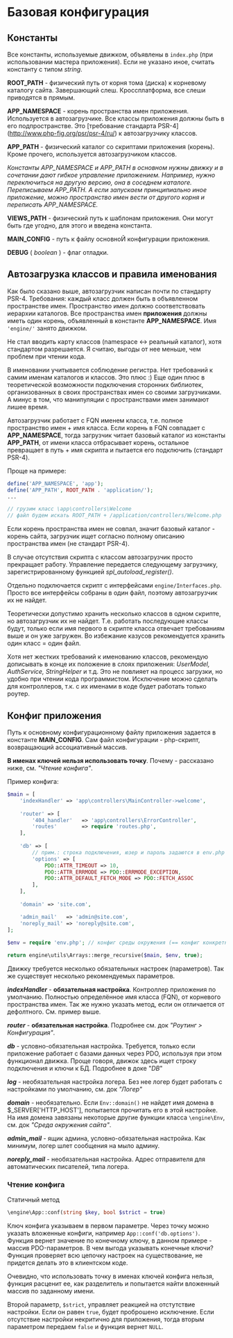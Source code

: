 # Базовая конфигурация

## Константы

Все константы, используемые движком, объявлены в `index.php` (при использовании мастера приложения). Если не указано иное, считать константу с типом *string*.

**ROOT_PATH** - физический путь от корня тома (диска) к корневому каталогу сайта. Завершающий слеш. Кроссплатформа, все слеши приводятся в прямым.

**APP_NAMESPACE** - корень пространства имен приложения. Используется в автозагрузчике. Все классы приложения должны быть в его подпространстве. Это [требование стандарта PSR-4] (http://www.php-fig.org/psr/psr-4/ru/) к автозагрузчику классов.

**APP_PATH** - физический каталог со скриптами приложения (корень). Кроме прочего, используется автозагрузчиком классов.

*Константы APP_NAMESPACE и APP_PATH в основном нужны движку и в сочетании дают гибкое управление приложением. Например, нужно переключиться на другую версию, она в соседнем каталоге. Переписываем APP_PATH. А если запускаем принципиально иное приложение, можно пространство имен вести от другого корня и переписать APP_NAMESPACE.*

**VIEWS_PATH** - физический путь к шаблонам приложения. Они могут быть где угодно, для этого и введена константа.

**MAIN_CONFIG** - путь к файлу основноЙ конфигурации приложения.

**DEBUG** ( *boolean* ) - флаг отладки.

## Автозагрузка классов и правила именования

Как было сказано выше, автозагрузчик написан почти по стандарту PSR-4. Требования: каждый класс должен быть в объявленном пространстве имен. Пространство имен должно соответствовать иерархии каталогов. Все пространства имен **приложения** должны иметь один корень, объявленный в константе **APP_NAMESPACE**. Имя `'engine/'`  занято движком. 

Не стал вводить карту классов (namespace <-> реальный каталог), хотя стандартом разрешается. Я считаю, выгоды от нее меньше, чем проблем при чтении кода.

В именовании учитывается соблюдение регистра. Нет требований к самим именам каталогов и классов. Это плюс :) Еще один плюс в теоретической возможности подключения сторонних библиотек, организованных в своих пространствах имен со своими загрузчиками. А минус в том, что манипуляции с пространствами имен занимают лишее время.

Автозагрузчик работает с FQN именем класса, т.е. полное пространство имен + имя класса. Если корень в FQN совпадает с **APP_NAMESPACE**, тогда загрузчик читает базовый каталог из константы **APP_PATH**, от имени класса отбрасывает корень, остальное превращает в путь + имя скрипта и пытается его подключить (стандарт PSR-4). 

Проще на примере:

```PHP
define('APP_NAMESPACE', 'app');
define('APP_PATH', ROOT_PATH . 'application/');
...

// грузим класс \app\controllers\Welcome
// файл будем искать ROOT_PATH + /application/controllers/Welcome.php
```

Если корень пространства имен не совпал, значит базовый каталог - корень сайта, загрузчик ищет согласно полному описанию пространства имен (не стандарт PSR-4).

В случае отсутствия скрипта с классом автозагрузчик просто прекращает работу. Управление передается следующему загрузчику, зарегистрированному функцией *spl_autoload_register()*.

Отдельно подключается скрипт с интерфейсами `engine/Interfaces.php`. Просто все интерфейсы собраны в один файл, поэтому автозагрузчик их не найдет.

Теоретически допустимо хранить несколько классов в одном скрипте, но автозагрузчик их не найдет. Т.е. работать последующие классы будут, только если имя первого в скрипте класса отвечает требованиям выше и он уже загружен. Во избежание казусов рекомендуется хранить один класс = один файл.

Хотя нет жестких требований к именованию классов, рекомендую дописывать в конце их положение в слоях приложения: *UserModel, AuthService, StringHelper* и т.д. Это не повлияет на процесс загрузки, но удобно при чтении кода программистом. Исключение можно сделать для контроллеров, т.к. с их именами в коде будет работать только роутер.

## Конфиг приложения

Путь к основному конфигурационному файлу приложения задается в константе **MAIN_CONFIG**. Сам файл конфигурации - php-скрипт, возвращающий ассоциативный массив. 

**В именах ключей нельзя использовать точку**. Почему - рассказано ниже, см. *"Чтение конфига"*. 

Пример конфига:
```PHP
$main = [
    'indexHandler' => 'app\controllers\MainController->welcome',
    
    'router' => [
        '404_handler'   => 'app\controllers\ErrorController',
        'routes'        => require 'routes.php',
    ],
    
    'db' => [
        // прим.: строка подключения, юзер и пароль задаются в env.php
        'options' => [
            PDO::ATTR_TIMEOUT => 10,                         
            PDO::ATTR_ERRMODE => PDO::ERRMODE_EXCEPTION,     
            PDO::ATTR_DEFAULT_FETCH_MODE => PDO::FETCH_ASSOC
        ],
    ],
    
    'domain' => 'site.com',

    'admin_mail'   => 'admin@site.com',
    'noreply_mail' => 'noreply@site.com',
];
    
$env = require 'env.php'; // конфиг среды окружения (== конфиг конкретного сервера)

return engine\utils\Arrays::merge_recursive($main, $env, true);

```

Движку требуется несколько обязательных настроек (параметров). Так же существует несколько рекомендуемых параметров.

***indexHandler***  - **обязательная настройка**. Контроллер приложения по умолчанию. Полностью определённое имя класса (FQN), от корневого пространства имен. Так же нужно указать метод, если он отличается от дефолтного. См. пример выше.

***router*** - **обязательная настройка**. Подробнее см. док *"Роутинг > Конфигурация"*.

***db*** - условно-обязательная настройка. Требуется, только если приложение работает с базами данных через PDO, используя при этом функционал движка. Проще говоря, движок здесь ищет строку подключения и ключи к БД. Подробнее в доке "*DB*"

***log*** - необязательная настройка логера. Без нее логер будет работать с настройками по умолчанию, см. док *"Логер"*

***domain*** - необязательно. Если `Env::domain()` не найдет имя домена в $_SERVER['HTTP_HOST'], попытается прочитать его в этой настройке. На имя домена завязаны некоторые другие функции класса `\engine\Env`, см. док *"Среда окружения сайта"*.
 
***admin_mail*** - ящик админа, условно-обязательная настройка. Как минимум, логер шлет сообщения на мыло админу.

***noreply_mail*** - необязательная настройка. Адрес отправителя для автоматических писателей, типа логера.

### Чтение конфига

Статичный метод 
```PHP
\engine\App::conf(string $key, bool $strict = true)
```

Ключ конфига указываем в первом параметре. Через точку можно указать вложенные конфиги, например `App::conf('db.options')`. Функция вернет значение по конечному ключу, в данном примере - массив PDO-параметров. В чем выгода указывать конечные ключи? Функция проверяет всю цепочку настроек на существование, не придется делать это в клиентском коде. 

Очевидно, что использовать точку в именах ключей конфига нельзя, функция расценит ее, как разделитель и попытается найти вложенный массив по заданному имени. 

Второй параметр, `$strict`, управляет реакцией на отстутствие настройки. Если он равен `true`, будет проброшено исключение. Если отсутствие настройки некритично для приложения, тогда вторым параметром передаем `false` и функция вернет `NULL`.
